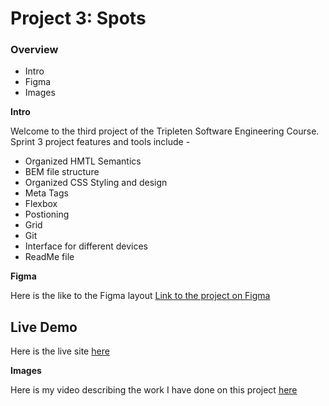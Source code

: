 # Project 3: Spots

### Overview

- Intro
- Figma
- Images

**Intro**

Welcome to the third project of the Tripleten Software Engineering Course. Sprint 3 project features and tools include -

- Organized HMTL Semantics
- BEM file structure
- Organized CSS Styling and design
- Meta Tags
- Flexbox
- Postioning
- Grid
- Git
- Interface for different devices
- ReadMe file

**Figma**

Here is the like to the Figma layout [Link to the project on Figma](https://www.figma.com/file/BBNm2bC3lj8QQMHlnqRsga/Sprint-3-Project-%E2%80%94-Spots?type=design&node-id=2%3A60&mode=design&t=afgNFybdorZO6cQo-1)

## Live Demo

Here is the live site [here](https://github.com/mitchmerlo333/se_project_spots/deployments/github-pages)

**Images**

Here is my video describing the work I have done on this project [here](./videos/Spots%20Sprint%203.mp4)
